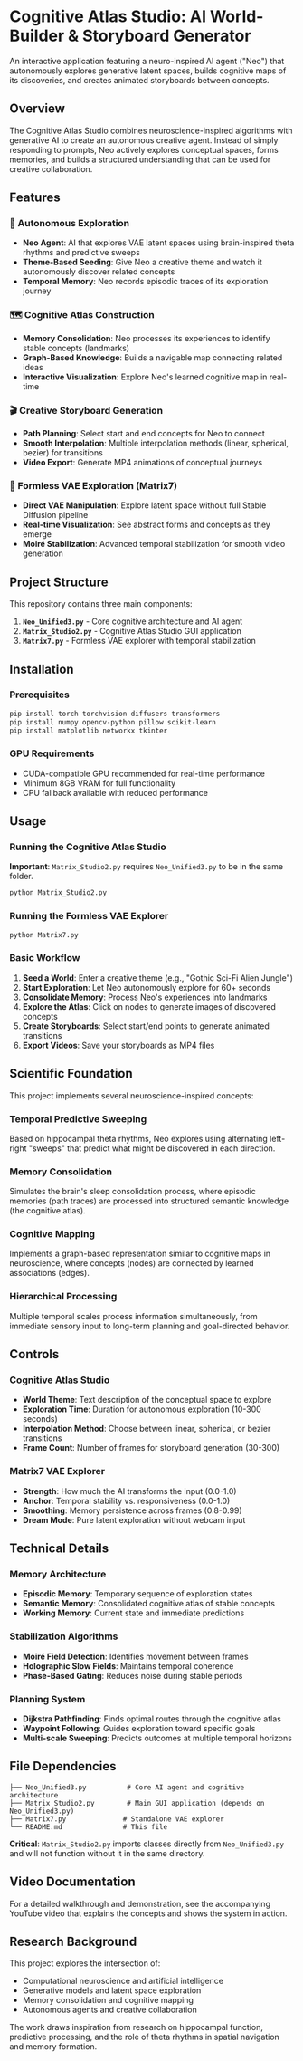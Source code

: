 # Cognitive Atlas Studio: AI World-Builder & Storyboard Generator

An interactive application featuring a neuro-inspired AI agent ("Neo") that autonomously explores generative latent spaces, builds cognitive maps of its discoveries, and creates animated storyboards between concepts.

## Overview

The Cognitive Atlas Studio combines neuroscience-inspired algorithms with generative AI to create an autonomous creative agent. Instead of simply responding to prompts, Neo actively explores conceptual spaces, forms memories, and builds a structured understanding that can be used for creative collaboration.

## Features

### 🧠 Autonomous Exploration
- **Neo Agent**: AI that explores VAE latent spaces using brain-inspired theta rhythms and predictive sweeps
- **Theme-Based Seeding**: Give Neo a creative theme and watch it autonomously discover related concepts
- **Temporal Memory**: Neo records episodic traces of its exploration journey

### 🗺️ Cognitive Atlas Construction
- **Memory Consolidation**: Neo processes its experiences to identify stable concepts (landmarks)
- **Graph-Based Knowledge**: Builds a navigable map connecting related ideas
- **Interactive Visualization**: Explore Neo's learned cognitive map in real-time

### 🎬 Creative Storyboard Generation
- **Path Planning**: Select start and end concepts for Neo to connect
- **Smooth Interpolation**: Multiple interpolation methods (linear, spherical, bezier) for transitions
- **Video Export**: Generate MP4 animations of conceptual journeys

### 🎨 Formless VAE Exploration (Matrix7)
- **Direct VAE Manipulation**: Explore latent space without full Stable Diffusion pipeline
- **Real-time Visualization**: See abstract forms and concepts as they emerge
- **Moiré Stabilization**: Advanced temporal stabilization for smooth video generation

## Project Structure

This repository contains three main components:

1. **`Neo_Unified3.py`** - Core cognitive architecture and AI agent
2. **`Matrix_Studio2.py`** - Cognitive Atlas Studio GUI application  
3. **`Matrix7.py`** - Formless VAE explorer with temporal stabilization

## Installation

### Prerequisites
```bash
pip install torch torchvision diffusers transformers
pip install numpy opencv-python pillow scikit-learn
pip install matplotlib networkx tkinter
```

### GPU Requirements
- CUDA-compatible GPU recommended for real-time performance
- Minimum 8GB VRAM for full functionality
- CPU fallback available with reduced performance

## Usage

### Running the Cognitive Atlas Studio

**Important**: `Matrix_Studio2.py` requires `Neo_Unified3.py` to be in the same folder.

```bash
python Matrix_Studio2.py
```

### Running the Formless VAE Explorer

```bash
python Matrix7.py
```

### Basic Workflow

1. **Seed a World**: Enter a creative theme (e.g., "Gothic Sci-Fi Alien Jungle")
2. **Start Exploration**: Let Neo autonomously explore for 60+ seconds
3. **Consolidate Memory**: Process Neo's experiences into landmarks
4. **Explore the Atlas**: Click on nodes to generate images of discovered concepts
5. **Create Storyboards**: Select start/end points to generate animated transitions
6. **Export Videos**: Save your storyboards as MP4 files

## Scientific Foundation

This project implements several neuroscience-inspired concepts:

### Temporal Predictive Sweeping
Based on hippocampal theta rhythms, Neo explores using alternating left-right "sweeps" that predict what might be discovered in each direction.

### Memory Consolidation
Simulates the brain's sleep consolidation process, where episodic memories (path traces) are processed into structured semantic knowledge (the cognitive atlas).

### Cognitive Mapping
Implements a graph-based representation similar to cognitive maps in neuroscience, where concepts (nodes) are connected by learned associations (edges).

### Hierarchical Processing
Multiple temporal scales process information simultaneously, from immediate sensory input to long-term planning and goal-directed behavior.

## Controls

### Cognitive Atlas Studio
- **World Theme**: Text description of the conceptual space to explore
- **Exploration Time**: Duration for autonomous exploration (10-300 seconds)
- **Interpolation Method**: Choose between linear, spherical, or bezier transitions
- **Frame Count**: Number of frames for storyboard generation (30-300)

### Matrix7 VAE Explorer
- **Strength**: How much the AI transforms the input (0.0-1.0)
- **Anchor**: Temporal stability vs. responsiveness (0.0-1.0)
- **Smoothing**: Memory persistence across frames (0.8-0.99)
- **Dream Mode**: Pure latent exploration without webcam input

## Technical Details

### Memory Architecture
- **Episodic Memory**: Temporary sequence of exploration states
- **Semantic Memory**: Consolidated cognitive atlas of stable concepts
- **Working Memory**: Current state and immediate predictions

### Stabilization Algorithms
- **Moiré Field Detection**: Identifies movement between frames
- **Holographic Slow Fields**: Maintains temporal coherence
- **Phase-Based Gating**: Reduces noise during stable periods

### Planning System
- **Dijkstra Pathfinding**: Finds optimal routes through the cognitive atlas
- **Waypoint Following**: Guides exploration toward specific goals
- **Multi-scale Sweeping**: Predicts outcomes at multiple temporal horizons

## File Dependencies

```
├── Neo_Unified3.py          # Core AI agent and cognitive architecture
├── Matrix_Studio2.py        # Main GUI application (depends on Neo_Unified3.py)
├── Matrix7.py              # Standalone VAE explorer
└── README.md               # This file
```

**Critical**: `Matrix_Studio2.py` imports classes directly from `Neo_Unified3.py` and will not function without it in the same directory.

## Video Documentation

For a detailed walkthrough and demonstration, see the accompanying YouTube video that explains the concepts and shows the system in action.

## Research Background

This project explores the intersection of:
- Computational neuroscience and artificial intelligence
- Generative models and latent space exploration  
- Memory consolidation and cognitive mapping
- Autonomous agents and creative collaboration

The work draws inspiration from research on hippocampal function, predictive processing, and the role of theta rhythms in spatial navigation and memory formation.

